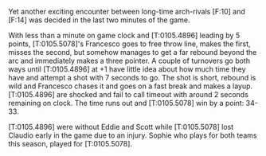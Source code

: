 Yet another exciting encounter between long-time arch-rivals [F:10] and [F:14] was decided in the last
two minutes of the game.

With less than a minute on game clock and [T:0105.4896] leading by 5 points,
[T:0105.5078]'s Francesco goes to free throw line, makes the first, misses the second, but somehow 
manages to get a far rebound beyond the arc and immediately makes a three pointer. A couple of turnovers
go both ways until [T:0105.4896] at +1 have little idea about how much time they have and attempt a shot
with 7 seconds to go. The shot is short, rebound is wild and Francesco chases it and goes on a fast break
and makes a layup. [T:0105.4896] are shocked and fail to call timeout with around 2 seconds remaining
on clock. The time runs out and [T:0105.5078] win by a point: 34-33.

[T:0105.4896] were without Eddie and Scott while [T:0105.5078] lost Claudio early in the game due 
to an injury. Sophie who plays for both teams this season, played for [T:0105.5078].
